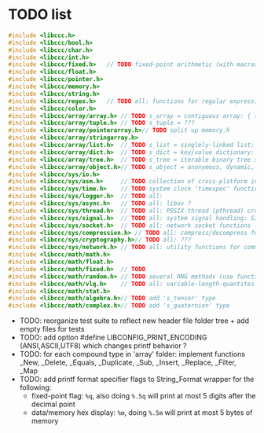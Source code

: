 
# TODO list

```c
#include <libccc.h>
#include <libccc/bool.h>
#include <libccc/char.h>
#include <libccc/int.h>
#include <libccc/fixed.h>	// TODO fixed-point arithmetic (with macros, such that you can choose where the decimal point is)
#include <libccc/float.h>
#include <libccc/pointer.h>
#include <libccc/memory.h>
#include <libccc/string.h>
#include <libccc/regex.h>	// TODO all: functions for regular expressions pattern matching/replacing
#include <libccc/color.h>
#include <libccc/array/array.h>	// TODO s_array = contiguous array: { t_size item_count, t_size item_size, (void*) items }
#include <libccc/array/tuple.h>	// TODO s_tuple = ???
#include <libccc/array/pointerarray.h>// TODO split up memory.h
#include <libccc/array/stringarray.h>
#include <libccc/array/list.h>	// TODO s_list = singlely-linked list: { s_list* next, t_size item_size, (void*) item }
#include <libccc/array/dict.h>	// TODO s_dict = key/value dictionary: { t_size count, { char* key, char* type, t_size size, (void*) value }* items }
#include <libccc/array/tree.h>	// TODO s_tree = iterable binary tree structure
#include <libccc/array/object.h>// TODO s_object = anonymous, dynamic, extensible objects (json library: wjelement)
#include <libccc/sys/io.h>
#include <libccc/sys/asm.h>		// TODO collection of cross-platform inline assembly __asm__ macros, like INCBIN(varname, filepath)
#include <libccc/sys/time.h>	// TODO system clock 'timespec' functions: clock_gettime(), etc
#include <libccc/sys/logger.h>	// TODO all: 
#include <libccc/sys/async.h>	// TODO all: libuv ?
#include <libccc/sys/thread.h>	// TODO all: POSIX-thread (pthread) cross-platform interface/wrappers
#include <libccc/sys/signal.h>	// TODO all: system signal handling: SIGSEGV, SIGFPE, SIGTRAP, SIGABORT, etc
#include <libccc/sys/socket.h>	// TODO all: network socket functions - send(), recv(), etc
#include <libccc/sys/compression.h>	// TODO all: compress/decompress functions (RLE, LZ77, LZW, Huffman)
#include <libccc/sys/cryptography.h>// TODO all: ???
#include <libccc/sys/network.h>	// TODO all: utility functions for common network protocols: TCP/IP, UDP (maybe DELTA-T?)
#include <libccc/math/math.h>
#include <libccc/math/float.h>
#include <libccc/math/fixed.h>	// TODO
#include <libccc/math/random.h>	// TODO several RNG methods (use function pointer, so others can implement custom RNG logic ?)
#include <libccc/math/vlq.h>	// TODO all: variable-length-quantites (VLQ) arbitrary-precision math
#include <libccc/math/stat.h>
#include <libccc/math/algebra.h>// TODO add 's_tensor' type
#include <libccc/math/complex.h>// TODO add 's_quaternion' type
```
- TODO: reorganize test suite to reflect new header file folder tree + add empty files for tests
- TODO: add option #define LIBCONFIG_PRINT_ENCODING	(ANSI,ASCII,UTF8) which changes printf behavior ?
- TODO: for each compound type in 'array' folder: implement functions _New, _Delete, _Equals, _Duplicate, _Sub, _Insert, _Replace, _Filter, _Map
- TODO: add printf format specifier flags to String_Format wrapper for the following:
	- fixed-point flag: `%q`, also doing `%.5q` will print at most 5 digits after the decimal point
	- data/memory hex display: `%m`, doing `%.5m` will print at most 5 bytes of memory
